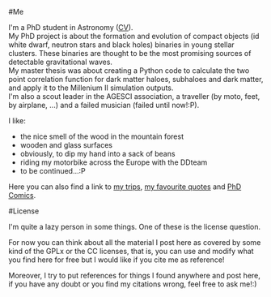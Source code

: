 <!-- 
.. link: 
.. description: 
.. tags: personal
.. date: 2013/08/14 16:59:33
.. title: About
.. slug: about
-->

#Me

I'm a PhD student in Astronomy ([CV](curriculum-vitae.html)).    
My PhD project is about the formation and evolution of compact objects (id white dwarf, neutron stars and black holes) binaries in young stellar clusters. These binaries are thought to be the most promising sources of detectable gravitational waves.    
My master thesis was about creating a Python code to calculate the two point correlation function for dark matter haloes, subhaloes and dark matter, and apply it to the Millenium II simulation outputs.    
I'm also a scout leader in the AGESCI association, a traveller (by moto, feet, by airplane, ...) and a failed musician (failed until now!:P).

I like:

* the nice smell of the wood in the mountain forest
* wooden and glass surfaces
* obviously, to dip my hand into a sack of beans
* riding my motorbike across the Europe with the DDteam
* to be continued...:P

Here you can also find a link to [my trips](my-travels.html), [my favourite quotes](my-favourite-quotes.html) and [PhD Comics](my-favourite-phd-comics.html).

<!--<details>
<summary>-->
#License
<!--</summary>-->
I'm quite a lazy person in some things. One of these is the license question.

For now you can think about all the material I post here as covered by some kind of the GPLx or the CC licenses, that is, you can use and modify what you find here for free but I would like if you cite me as reference!

Moreover, I try to put references for things I found anywhere and post here, if you have any doubt or you find my citations wrong, feel free to ask me!:)
<!--</details>-->
